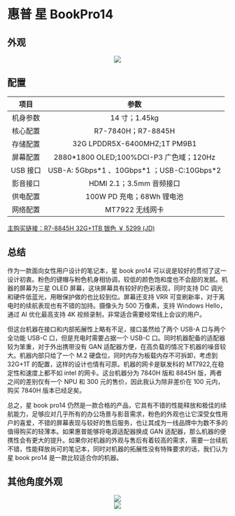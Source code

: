 # 惠普 星 BookPro14

## 外观

<div style="margin: 0 auto; text-align: center; width: 50%"><img src="./assets/星bookpro14%201.png" /></div>

## 配置

|   项目   |                     参数                      |
| :------: | :-------------------------------------------: |
| 机身参数 |                 14 寸；1.45kg                 |
| 核心配置 |              R7-7840H；R7-8845H               |
| 存储配置 |         32G LPDDR5X-6400MHZ;1T PM9B1          |
| 屏幕配置 |   2880\*1800 OLED;100%DCI-P3 广色域；120Hz    |
| USB 接口 | USB-A: 5Gbps\*1 、10Gbps\*1 ；USB-C:10Gbps\*2 |
| 影音接口 |           HDMI 2.1；3.5mm 音频接口            |
| 供电配置 |           100W PD 充电；68Wh 锂电池           |
| 网络配置 |                MT7922 无线网卡                |

[主购买链接：R7-8845H 32G+1TB 银色 ￥ 5299 (JD)](https://3.cn/2-3heUC5)

## 总结

作为一款面向女性用户设计的笔记本，星 book pro14 可以说是较好的贯彻了这一设计初衷。粉色的键帽与粉色机身相协调，较低的颜色饱和度也不会甜的发腻。机器的屏幕为三星 OLED 屏幕，这块屏幕具有较好的色彩表现，同时支持 DC 调光和硬件低蓝光，用眼保护做的也比较到位。屏幕还支持 VRR 可变刷新率，对于离电时的续航表现也有不错的加持。摄像头为 500 万像素，支持 Windows Hello，通过 AI 优化最高支持 4K 视频录制，非常适合需要经常线上会议的用户。

但这台机器在接口和内部拓展性上略有不足，接口虽然给了两个 USB-A 口与两个全功能 USB-C 口，但是充电时需要占据一个 USB-C 口。同时机器配备的适配器较为笨重，对于外出携带没有 GAN 适配器方便，在高负载的情况下机器的噪音较大。机器内部只给了一个 M.2 硬盘位，同时内存为板载内存不可拆卸，考虑到 32G+1T 的配置，这样的设计也情有可原。机器的网卡是联发科的 MT7922,在稳定性和速度上都不如 intel 的网卡。这台机器分为 7840H 版和 8845H 版，两者之间的差别仅有一个 NPU 和 300 元的售价，因此我认为除非差价在 100 元内，购买 7840H 版本已经足矣。

总之，星 book pro14 仍然是一款合格的产品，它具有不错的性能释放和极佳的续航能力，足够应对几乎所有的办公场景与影音需求，粉色的外观也让它深受女性用户的喜爱，不错的屏幕表现与较好的售后服务，也让其成为一线品牌中为数不多的值得购买的轻薄本。如果惠普能够将电源适配器换成 GAN 适配器，那么机器的便携性会有更大的提升。如果你对机器的外观与售后有着较高的需求，需要一台续航不错，性能释放尚可的笔记本，同时对机器的拓展性没有特殊要求的话，我们认为星 book pro14 是一款比较适合你的机器。

## 其他角度外观

<div style="margin: 0 auto; text-align: center; width: 50%"><img src="./assets/星bookpro14%202.png" /></div>

<div style="margin: 0 auto; text-align: center; width: 50%"><img src="./assets/星bookpro14%203.png" /></div>
